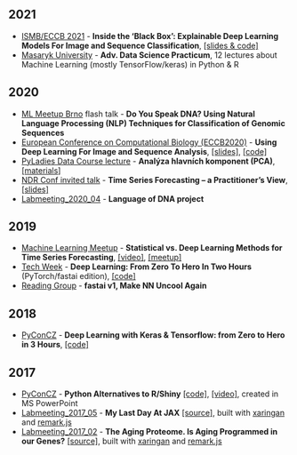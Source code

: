 ## 2021
* [ISMB/ECCB 2021](https://www.iscb.org/ismbeccb2021-program/tutorials#tut5) - **Inside the ‘Black Box’: Explainable Deep Learning Models For Image and Sequence Classification**, [[slides & code]](https://github.com/ML-Bioinfo-CEITEC/ECCB2021)
* [Masaryk University](https://github.com/simecek/dspracticum2020) - **Adv. Data Science Practicum**, 12 lectures about Machine Learning (mostly TensorFlow/keras) in Python & R

## 2020
* [ML Meetup Brno](https://docs.google.com/presentation/d/1fRX7_MZOhomXJdmU1iThMZt741NoJJLRfjR9cWLYCRg/edit?usp=sharing) flash talk - **Do You Speak DNA? Using Natural Language Processing (NLP) Techniques for Classification of Genomic Sequences**
* [European Conference on Computational Biology (ECCB2020)](https://eccb2020.info/ntbt03-using-deep-learning-for-image-and-sequence-analysis/) - **Using Deep Learning For Image and Sequence Analysis**, [[slides]](https://docs.google.com/presentation/d/13S9ljSIQglEPihzcj7VoVl8ptsP9MZ_wEJ6QUnkErSk/edit?usp=sharing), [[code]](https://github.com/ML-Bioinfo-CEITEC/ECCB2020)
* [PyLadies Data Course lecture](https://naucse.python.cz/2020/pydata-praha-jaro/) - **Analýza hlavních komponent (PCA)**, [[materials]](https://naucse.python.cz/2020/pydata-praha-jaro/pydata/pca/)
* [NDR Conf invited talk](https://ndrconf.ai/speaker/petr-simecek/) - **Time Series Forecasting – a Practitioner’s View**, [[slides]](https://docs.google.com/presentation/d/1ag_6ZNgorymHTEA386rrechCUFp4m1CPfz1MbR3zhJ0/edit?usp=sharing)
* [Labmeeting_2020_04](https://docs.google.com/presentation/d/1d_rcSlOkK_fwWUnlgZzrIr59iarCUiH-DVgu94UExHY/edit?usp=sharing) - **Language of DNA project**

## 2019

* [Machine Learning Meetup](https://drive.google.com/open?id=1IVDMTCjrMnzGDT7O1W3xcFbNvBIbmzfNtdaWXMbkPVQ) - **Statistical vs. Deep Learning Methods for Time Series Forecasting**, [[video]](https://www.youtube.com/watch?v=mqYwy5RuSQQ), [[meetup]](https://www.meetup.com/Machine-Learning-Meetup-Brno/events/258708029/)
* [Tech Week](https://docs.google.com/presentation/d/1gFOewfTRLQusBXPrSGeEV7T5jyMeYS4fnbwF2AHBIfQ/edit?usp=sharing) - **Deep Learning: From Zero To Hero In Two Hours** (PyTorch/fastai edition), [[code]](https://github.com/simecek/from0toheroin2h)
* [Reading Group](https://docs.google.com/presentation/d/1s-KI0cQxS623R8VoiwqEa0zTnbfFW70ueW41ITQLvRw/edit?usp=sharing) - **fastai v1, Make NN Uncool Again** 

## 2018

* [PyConCZ](https://docs.google.com/presentation/d/1LgloSu5EkRwX2Z6QtdzNbIhWdr_RGMsfWVO4NMbj4oE/edit?usp=sharing) - **Deep Learning with Keras & Tensorflow: from Zero to Hero in 3 Hours**, [[code]](https://github.com/karlafej/keras_pyconCZ)

## 2017

* [PyConCZ](http://crysa.fzu.cz/karla/slides/pycon2017.pdf) - **Python Alternatives to R/Shiny** [[code]](https://github.com/karlafej/WebAppEx), [[video]](https://www.youtube.com/watch?v=170uRdCLUPY&feature=youtu.be&t=4h15m55s), created in MS PowerPoint
* [Labmeeting_2017_05](https://simecek.github.io/Labmeeting_2017_05/Labmeeting_2017_05.html#1) - **My Last Day At JAX** [[source]](https://github.com/simecek/Labmeeting_2017_05), built with [xaringan](https://github.com/yihui/xaringan) and [remark.js](https://remarkjs.com/#1)
* [Labmeeting_2017_02](https://simecek.github.io/Labmeeting_2017_02/Labmeeting_2017_02.html#1) - **The Aging Proteome. Is Aging Programmed in our Genes?** [[source]](https://github.com/simecek/Labmeeting_2017_02), built with [xaringan](https://github.com/yihui/xaringan) and [remark.js](https://remarkjs.com/#1)
